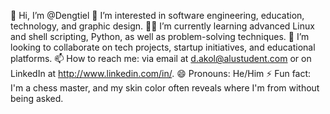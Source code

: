 👋 Hi, I’m @Dengtiel
👀 I’m interested in software engineering, education, technology, and graphic design.
🌱🌱 I’m currently learning advanced Linux and shell scripting, Python, as well as problem-solving techniques.
💞️ I’m looking to collaborate on tech projects, startup initiatives, and educational platforms.
📫 How to reach me: via email at d.akol@alustudent.com or on LinkedIn at http://www.linkedin.com/in/.
😄 Pronouns: He/Him
⚡ Fun fact: I'm a chess master, and my skin color often reveals where I'm from without being asked.

<!---
Dengtiel/Dengtiel is a ✨ special ✨ repository because its `README.md` (this file) appears on your GitHub profile.
You can click the Preview link to take a look at your changes.
--->
